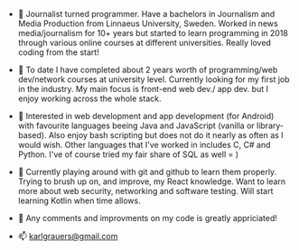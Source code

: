 - 👋 Journalist turned programmer. Have a bachelors in Journalism and Media Production from Linnaeus University, Sweden. Worked in news media/journalism for 10+ years but started to learn programming in 2018 through various online courses at different universities. Really loved coding from the start! 

- 👋 To date I have completed about 2 years worth of programming/web dev/network courses at university level. Currently looking for my first job in the industry. My main focus is front-end web dev./ app dev. but I enjoy working across the whole stack.

- 👀 Interested in web development and app development (for Android) with favourite languages beeing Java and JavaScript (vanilla or library-based). Also enjoy bash scripting but does not do it nearly as often as I would wish. Other languages that I've worked in includes C, C# and Python. I've of course tried my fair share of SQL as well = ) 

- 🌱 Currently playing around with git and github to learn them properly. Trying to brush up on, and improve, my React knowledge. Want to learn more about web security, networking and software testing. Will start learning Kotlin when time allows.

- 💞️ Any comments and improvments on my code is greatly appriciated!

- 📫 karlgrauers@gmail.com

<!---
k-grau/k-grau is a ✨ special ✨ repository because its `README.md` (this file) appears on your GitHub profile.
You can click the Preview link to take a look at your changes.
--->
